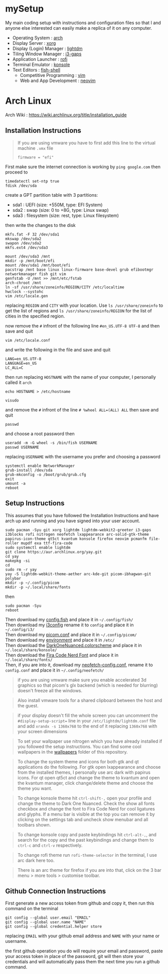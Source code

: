 # mySetup

My main coding setup with instructions and configuration files so that I and anyone else interested can easily make a replica of it on any computer.

- Operating System : [arch](./arch/)
- Display Server : [xorg](./xorg/)
- Display (Login) Manager : [lightdm](./lightdm/)
- Tiling Window Manager : [i3-gaps](./i3gaps/)
- Application Launcher : [rofi]()
- Terminal Emulator : [konsole]()
- Text Editors : [fish-shell]()
  - Competitive Programming : [vim](./cpvim/)
  - Web and App Development : [neovim](./neovim/)

# Arch Linux

Arch Wiki : https://wiki.archlinux.org/title/installation_guide

## Installation Instructions

> If you are using vmware you have to first add this line to the virtual machine `.vmx` file
>
> ```
> firmware = "efi"
> ```

First make sure the internet connection is working by `ping google.com` then proceed to

```
timedatectl set-ntp true
fdisk /dev/sda
```

create a GPT partition table with 3 partitions:
  - sda1 : UEFI (size: +550M, type: EFI System)
  - sda2 : swap (size: 0 to +8G, type: Linux swap)
  - sda3 : filesystem (size: rest, type: Linux filesystem)

then write the changes to the disk

```
mkfs.fat -F 32 /dev/sda1
mkswap /dev/sda2
swapon /dev/sda2
mkfs.ext4 /dev/sda3

mount /dev/sda3 /mnt
mkdir -p /mnt/boot/efi
mount /dev/sda1 /mnt/boot/efi
pacstrap /mnt base linux linux-firmware base-devel grub efibootmgr networkmanager fish git vim
genfstab -U /mnt >> /mnt/etc/fstab
arch-chroot /mnt
ln -sf /usr/share/zoneinfo/REGION/CITY /etc/localtime
hwclock --systohc
vim /etc/locale.gen
```

replacing `REGION` and `CITY` with your location. Use `ls /usr/share/zoneinfo` to get the list of regions and `ls /usr/share/zoneinfo/REGION` for the list of cities in the specified region.

now remove the `#` infront of the following line `#en_US.UTF-8 UTF-8` and then save and quit

```
vim /etc/locale.conf
```

and write the following in the file and save and quit

```
LANG=en_US.UTF-8
LANGUAGE=en_US
LC_ALL=C
```

then run replacing `HOSTNAME` with the name of your computer, I personally called it `arch`

```
echo HOSTNAME > /etc/hostname
```

```
visudo
```

and remove the `#` infront of the line `# %wheel ALL=(ALL) ALL` then save and quit

```
passwd
```

and choose a root password then

```
useradd -m -G wheel -s /bin/fish USERNAME
passwd USERNAME
```

replacing `USERNAME` with the username you prefer and choosing a password

```
systemctl enable NetworkManager
grub-install /dev/sda
grub-mkconfig -o /boot/grub/grub.cfg
exit
umount -a
reboot
```

## Setup Instructions

This assumes that you have followed the Installation Instructions and have arch up and running and you have signed into your user account.

```
sudo pacman -Syu git xorg lightdm lightdm-webkit2-greeter i3-gaps i3blocks rofi nitrogen neofetch lxappearance arc-solid-gtk-theme papirus-icon-theme qt5ct kvantum konsole firefox neovim pcmanfm file-roller mupdf exa ttf-fira-code
sudo systemctl enable lightdm
git clone https://aur.archlinux.org/yay.git
cd yay
makepkg -si
cd
sudo rm -r yay
yay -S lightdm-webkit-theme-aether arc-kde-git picom-ibhagwan-git polybar
mkdir -p ~/.config/picom
mkdir -p ~/.local/share/fonts
```

then

```
sudo pacman -Syu
reboot
```

Then download my [config.fish](./configs/config.fish) and place it in `~/.config/fish/`			<br />
Then download my [i3config](./configs/i3config) rename it to `config` and place it in `~/.config/i3/`			<br />
Then download my [picom.conf](./configs/picom.conf) and place it in `~/.config/picom/`	<br />
Then download my [environment](./configs/environment) and place it in `/etc/`		<br />
Then download the [DarkOneNuanced.colorscheme](./colorschemes/DarkOneNuanced.colorscheme) and place it in `~/.local/share/konsole/`		<br />
Then download the [Fira Code Nerd Font](./fonts/FiraCodeRegularNerdFontComplete.ttf) and place it in `~/.local/share/fonts/`		<br />
Then, if you are into it, download my [neofetch-config.conf](./configs/neofetch-config.conf), rename it to `config.conf` and place it in `~/.config/neofetch/`		<br />

> if you are using vmware make sure you enable accelerated 3d graphics so that picom's glx backend (which is needed for blurring) doesn't freeze all the windows.

> Also install vmware tools for a shared clipboard between the host and the guest.

> if your display doesn't fill the whole screen you can uncomment the `#display-setup-script=` line in your `/etc/lightdm/lightdm.conf` file and add `xrandx -s 1360x768` to the end of it replacing `1360x768` with your screen dimensions

> To set your wallpaper use nitrogen which you have already installed if you followed the setup instructions. You can find some cool wallpapers in the [wallpapers](./wallpapers) folder of this repository.

> To change the system theme and icons for both gtk and qt applications do the following. For gtk open lxappearance and choose from the installed themes, I personally use arc dark with papirus icons. For qt open qt5ct and change the theme to kvantum and open the kvantum manager, click change/delete theme and choose the theme you want.

> To change konsole theme hit `ctrl-shift-,` open your profile and change the theme to Dark One Nuanced. Check the show all fonts checkbox and change the font to Fira Code Nerd for cool ligatures and glyphs. If a menu bar is visible at the top you can remove it by clicking on the settings tab and uncheck show menubar and all toolbars shown. 

> To change konsole copy and paste keybindings hit `ctrl-alt-,`, and search for the copy and the past keybindings and change them to `ctrl-c` and `ctrl-v` respectively.

> To change rofi theme run `rofi-theme-selector` in the terminal, I use arc dark here too.

> There is an arc theme for firefox if you are into that, click on the 3 bar menu > more tools > customise toolbar.

## Github Connection Instructions

First generate a new access token from github and copy it, then run this command on the terminal

```
git config --global user.email "EMAIL"
git config --global user.name "NAME"
git config --global credential.helper store
```

replacing `EMAIL` with your github email address and `NAME` with your name or username.

the first github operation you do will require your email and password, paste your access token in place of the password, git will then store your credentials and will automatically pass them the next time you run a github command.
